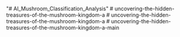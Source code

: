 "# AI_Mushroom_Classification_Analysis" 
#   u n c o v e r i n g - t h e - h i d d e n - t r e a s u r e s - o f - t h e - m u s h r o o m - k i n g d o m - a  
 #   u n c o v e r i n g - t h e - h i d d e n - t r e a s u r e s - o f - t h e - m u s h r o o m - k i n g d o m - a  
 #   u n c o v e r i n g - t h e - h i d d e n - t r e a s u r e s - o f - t h e - m u s h r o o m - k i n g d o m - a - m a i n  
 